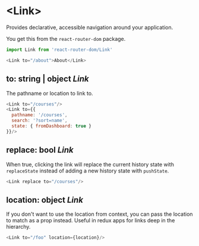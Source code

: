 # &lt;Link>

Provides declarative, accessible navigation around your application.

You get this from the `react-router-dom` package.

```js
import Link from 'react-router-dom/Link'

<Link to="/about">About</Link>
```

## to: string | object _Link_

The pathname or location to link to.

```js
<Link to="/courses"/>
<Link to={{
  pathname: '/courses',
  search: '?sort=name',
  state: { fromDashboard: true }
}}/>
```

## replace: bool _Link_

When true, clicking the link will replace the current history state with `replaceState` instead of adding a new history state with `pushState`.

```js
<Link replace to="/courses"/>
```

## location: object _Link_

If you don't want to use the location from context, you can pass the location to match as a prop instead. Useful in redux apps for links deep in the hierarchy.

```js
<Link to="/foo" location={location}/>
```
